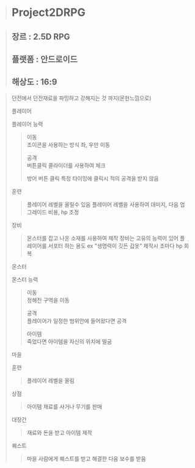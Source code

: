 > # Project2DRPG
 
> ## 장르 : 2.5D RPG
> ## 플랫폼 : 안드로이드
> ## 해상도 : 16:9

>  던전에서 던전재료을 파밍하고 강해지는 것 까지(몬헌느낌으로)
> 
> 플레이어
>
> 플레이어 능력
>  > 이동   
>  > 조이콘을 사용하는 방식 좌, 우만 이동
>  > 
>  > 공격   
>  > 버튼클릭
>  > 콜라이더를 사용하여 체크
>  > 
>  > 방어
>  > 버튼 클릭
>  > 특정 타이밍에 클릭시 적의 공격을 받지 않음
>
>훈련
>  > 플레이어 레벨을 올릴수 있음
>  > 플레이어 레벨을 사용하여 데미지, 다음 업그레이드 비용, hp 조정
> 
> 장비
>  > 몬스터를 잡고 나온 소재를 사용하여 제작
>  > 장비는 고유의 능력이 있어 플레이어를 서포터 하는 용도
>  > ex "생명력이 깃든 갑옷" 제작시 초마다 hp 회복
> 
> 몬스터
> 
> 몬스터 능력
>  > 이동   
>  > 정해진 구역을 이동
>  > 
>  > 공격   
>  > 플레이어가 일정한 범위안에 들어왔다면 공격
>  > 
>  > 아이템   
>  > 죽었다면 아이템을 자신의 위치에 떨굼
>  > 
>  마을
>
> 훈련
>  > 플레이어 레벨을 올림
>
>  상점
>  > 아이템 재료를 사거나 무기를 판매
>  
>  대장간
>  > 재료와 돈을 받고 아이템 제작
>  
>  퀘스트
>  > 마을 사람에게 퀘스트를 받고 해결한 다음 보수를 받음
